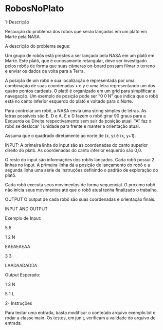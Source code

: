 # RobosNoPlato

1-Descrição

Resoução do problema dos robos que serão lançados em um platô em Marte pela NASA.

A descrição do problema segue:

Um grupo de robôs está prestes a ser lançado pela NASA em um platô em Marte. Este platô, que é curiosamente retangular, deve ser investigado pelos robôs de forma que suas câmeras on-board possam filmar o terreno e enviar os dados de volta para a Terra.

A posição de um robô e sua localização é representada por uma combinação de suas coordenadas x e y e uma letra representando um dos quatro pontos cardeais. O platô é organizado em um grid para simplificar a navegação. Um exemplo de posição pode ser "0 0 N" que indica que o robô está no canto inferior esquerdo do platô e voltado para o Norte.

Para controlar um robô, a NASA envia uma string simples de letras. As letras possíveis são E, D e A. E e D fazem o robô girar 90 graus para a Esquerda ou Direita respectivamente sem sair da posição atual. "A" faz o robô se deslocar 1 unidade para frente e manter a orientação atual.

Assuma que o quadrado diretamente ao norte de (x, y) é (x, y+1).

INPUT:
A primeira linha do input são as coordenadas do canto superior direito do platô. As coordenadas do canto inferior esquerdo são 0,0.

O resto do input são informações dos robôs lançados. Cada robô possui 2 linhas no input. A primeira linha dá a posição de lançamento do robô e a segunda linha uma série de instruções definindo o padrão de exploração do platô.

Cada robô executa seus movimentos de forma sequencial. O próximo robô não inicia seus movimentos até que o robô atual tenha finalizado o trabalho.

OUTPUT
O output de cada robô são suas coordenadas e orientação finais.

INPUT AND OUTPUT

Exemplo de Input:

5 5

1 2 N

EAEAEAEAA

3 3 

LAADAADADDA

Output Esperado:

1 3 N 

5 1 L

2- Instruções

Para testar uma entrada, basta modificar o conteúdo arquivo exemplo.txt e rodar a classe main.
Os testes, em junit, verificam a validade do arquivo de entrada.
